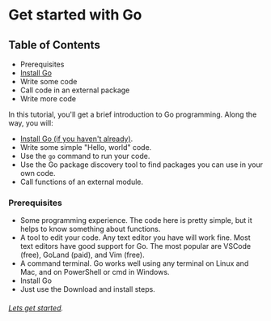 # Get started with Go

## Table of Contents

- Prerequisites
- [Install Go](https://go.dev/dl/)
- Write some code
- Call code in an external package
- Write more code

In this tutorial, you'll get a brief introduction to Go programming. Along the way, you will:

- [Install Go (if you haven't already)](https://go.dev/dl/).
- Write some simple "Hello, world" code.
- Use the `go` command to run your code.
- Use the Go package discovery tool to find packages you can use in your own code.
- Call functions of an external module.

### Prerequisites
- Some programming experience. The code here is pretty simple, but it helps to know something about functions.
- A tool to edit your code. Any text editor you have will work fine. Most text editors have good support for Go. The most popular are VSCode (free), GoLand (paid), and Vim (free).
- A command terminal. Go works well using any terminal on Linux and Mac, and on PowerShell or cmd in Windows.
- Install Go
- Just use the Download and install steps.

###### [Lets get started](01-basics/).

